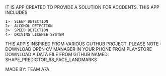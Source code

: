 IT IS  APP CREATED TO PROVIDE A SOLUTION FOR  ACCDENTS.
THIS APP INCLUDES 


	1>  SLEEP DETECTION 
	2>  ALCOHOL DETECTION
	3>  SPEED DETECTION
	4>  DRIVING LICENSE SYSTEM



THIS APPIS INSPIRED FROM VARIOUS GUTHUB PROJECT.
	PLEASE NOTE :
	DOWNLOAD OPEN  CV MANAGER IN YOUR PHONE  FROM PLAYSTORE
	DOWNLOAD A DATA FILE FROM GITHUB NAMED:  SHAPE_PREDICTOR_68_FACE_LANDMARKS

MADE BY: TEAM A7A 
